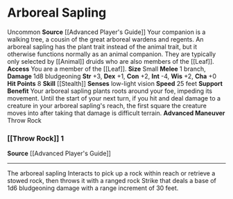 ﻿---
burrow_speed: null
charisma: '+0'
climb_speed: null
constitution: '+2'
dexterity: '+1'
element: null
fly_speed: null
hp: '8'
id: '17'
intelligence: '-4'
land_speed: '25'
max_speed: '25'
name: Arboreal Sapling
rarity: Uncommon
sense:
- low-light vision
size: Small
skill:
- '[[DATABASE/skill/Stealth|Stealth]]'
source: '[[DATABASE/source/Advanced Player''s Guide|Advanced Player''s Guide]]'
speed:
- 25 feet
strength: '+3'
strength_req: '3'
swim_speed: null
trait:
- '[[DATABASE/trait/Uncommon|Uncommon]]'
type: Animal Companion
wisdom: '+2'

---
# Arboreal Sapling

<span class="trait-uncommon item-trait">Uncommon</span>
**Source** [[Advanced Player's Guide]] 
Your companion is a walking tree, a cousin of the great arboreal wardens and regents. An arboreal sapling has the plant trait instead of the animal trait, but it otherwise functions normally as an animal companion. They are typically only selected by [[Animal]] druids who are also members of the [[Leaf]].
**Access** You are a member of the [[Leaf]].
**Size** Small
**Melee** <span class="action-icon">1</span> branch, **Damage** 1d8 bludgeoning
**Str** +3, **Dex** +1, **Con** +2, **Int** -4, **Wis** +2, **Cha** +0
**Hit Points** 8
**Skill** [[Stealth]] 
**Senses** low-light vision
**Speed** 25 feet
**Support Benefit** Your arboreal sapling plants roots around your foe, impeding its movement. Until the start of your next turn, if you hit and deal damage to a creature in your arboreal sapling's reach, the first square the creature moves into after taking that damage is difficult terrain.
**Advanced Maneuver** Throw Rock

### [[Throw Rock]] <span class="action-icon">1</span>

**Source** [[Advanced Player's Guide]]

---
The arboreal sapling Interacts to pick up a rock within reach or retrieve a stowed rock, then throws it with a ranged rock Strike that deals a base of 1d6 bludgeoning damage with a range increment of 30 feet.